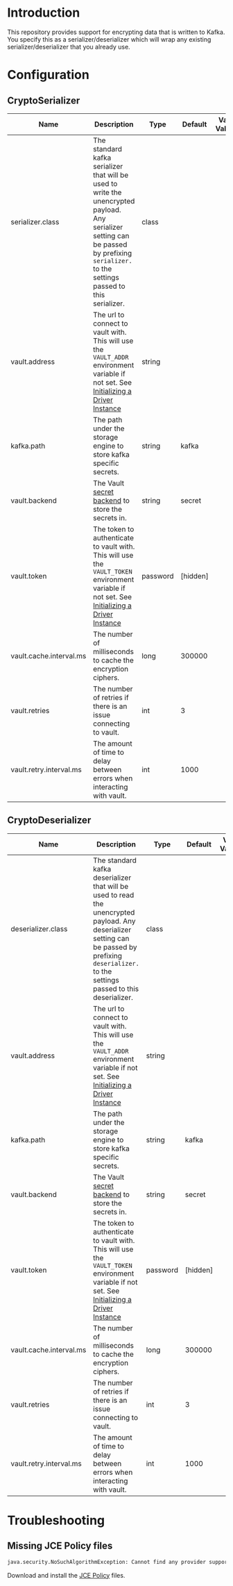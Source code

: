 # Introduction

This repository provides support for encrypting data that is written to Kafka. You specify this as a 
serializer/deserializer which will wrap any existing serializer/deserializer that you already use.

# Configuration

## CryptoSerializer

| Name                    | Description                                                                                                                                                                                                                     | Type     | Default  | Valid Values | Importance |
|-------------------------|---------------------------------------------------------------------------------------------------------------------------------------------------------------------------------------------------------------------------------|----------|----------|--------------|------------|
| serializer.class        | The standard kafka serializer that will be used to write the unencrypted payload. Any serializer setting can be passed by prefixing `serializer.` to the settings passed to this serializer.                                    | class    |          |              | high       |
| vault.address           | The url to connect to vault with. This will use the `VAULT_ADDR` environment variable if not set. See [Initializing a Driver Instance](https://github.com/BetterCloud/vault-java-driver#initializing-a-driver-instance)         | string   |          |              | high       |
| kafka.path              | The path under the storage engine to store kafka specific secrets.                                                                                                                                                              | string   | kafka    |              | high       |
| vault.backend           | The Vault [secret backend](https://www.vaultproject.io/docs/secrets/) to store the secrets in.                                                                                                                                  | string   | secret   |              | high       |
| vault.token             | The token to authenticate to vault with. This will use the `VAULT_TOKEN` environment variable if not set. See [Initializing a Driver Instance](https://github.com/BetterCloud/vault-java-driver#initializing-a-driver-instance) | password | [hidden] |              | high       |
| vault.cache.interval.ms | The number of milliseconds to cache the encryption ciphers.                                                                                                                                                                     | long     | 300000   |              | low        |
| vault.retries           | The number of retries if there is an issue connecting to vault.                                                                                                                                                                 | int      | 3        |              | low        |
| vault.retry.interval.ms | The amount of time to delay between errors when interacting with vault.                                                                                                                                                         | int      | 1000     |              | low        |

## CryptoDeserializer

| Name                    | Description                                                                                                                                                                                                                     | Type     | Default  | Valid Values | Importance |
|-------------------------|---------------------------------------------------------------------------------------------------------------------------------------------------------------------------------------------------------------------------------|----------|----------|--------------|------------|
| deserializer.class      | The standard kafka deserializer that will be used to read the unencrypted payload. Any deserializer setting can be passed by prefixing `deserializer.` to the settings passed to this deserializer.                             | class    |          |              | high       |
| vault.address           | The url to connect to vault with. This will use the `VAULT_ADDR` environment variable if not set. See [Initializing a Driver Instance](https://github.com/BetterCloud/vault-java-driver#initializing-a-driver-instance)         | string   |          |              | high       |
| kafka.path              | The path under the storage engine to store kafka specific secrets.                                                                                                                                                              | string   | kafka    |              | high       |
| vault.backend           | The Vault [secret backend](https://www.vaultproject.io/docs/secrets/) to store the secrets in.                                                                                                                                  | string   | secret   |              | high       |
| vault.token             | The token to authenticate to vault with. This will use the `VAULT_TOKEN` environment variable if not set. See [Initializing a Driver Instance](https://github.com/BetterCloud/vault-java-driver#initializing-a-driver-instance) | password | [hidden] |              | high       |
| vault.cache.interval.ms | The number of milliseconds to cache the encryption ciphers.                                                                                                                                                                     | long     | 300000   |              | low        |
| vault.retries           | The number of retries if there is an issue connecting to vault.                                                                                                                                                                 | int      | 3        |              | low        |
| vault.retry.interval.ms | The amount of time to delay between errors when interacting with vault.                                                                                                                                                         | int      | 1000     |              | low        |

# Troubleshooting

## Missing JCE Policy files

```bash
java.security.NoSuchAlgorithmException: Cannot find any provider supporting AES/CBC/PKCS5PADDING
```

Download and install the [JCE Policy](http://www.oracle.com/technetwork/java/javase/downloads/jce8-download-2133166.html) 
files.

